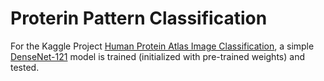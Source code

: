 # Proterin Pattern Classification

For the Kaggle Project [Human Protein Atlas Image Classification](https://www.kaggle.com/c/human-protein-atlas-image-classification), a simple [DenseNet-121](https://arxiv.org/abs/1608.06993) model is trained (initialized with pre-trained weights) and tested.
